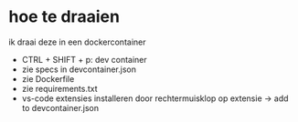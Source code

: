 # hoe te draaien
ik draai deze in een dockercontainer 
* CTRL + SHIFT + p: dev container 
* zie specs in devcontainer.json
* zie Dockerfile
* zie requirements.txt
* vs-code extensies installeren door rechtermuisklop op extensie -> add to devcontainer.json


